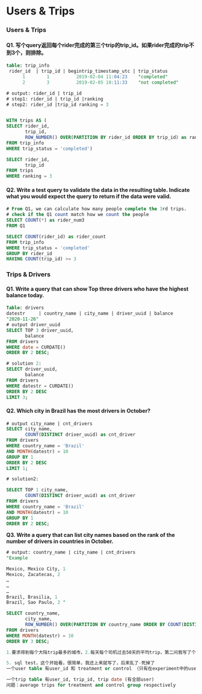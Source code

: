 # Users & Trips

### Users & Trips 

#### Q1. 写个query返回每个rider完成的第三个trip的trip\_id。如果rider完成的trip不到3个，则排除。

```sql
table: trip_info 
 rider_id  | trip_id | begintrip_timestamp_utc | trip_status
      1        1          2019-02-04 11:04:23    "completed"
      2        3          2019-02-05 10:11:33    "not completed"

# output: rider_id | trip_id
# step1: rider_id | trip_id |ranking
# step2: rider_id |trip_id ranking = 3 


WITH trips AS (
SELECT rider_id, 
	   trip_id, 
	   ROW_NUMBER() OVER(PARTITION BY rider_id ORDER BY trip_id) as ranking
FROM trip_info
WHERE trip_status = 'completed') 

SELECT rider_id, 
	   trip_id 
FROM trips 
WHERE ranking = 3 
```

#### Q2. Write a test query to validate the data in the resulting table. Indicate what you would expect the query to return if the data were valid.

```sql
# From Q1, we can calculate how many people complete the 3rd trips. 
# check if the Q1 count match how we count the people 
SELECT COUNT(*) as rider_num3
FROM Q1

SELECT COUNT(rider_id) as rider_count
FROM trip_info 
WHERE trip_status = 'completed'
GROUP BY rider_id 
HAVING COUNT(trip_id) >= 3 
```

### Trips & Drivers

#### Q1. Write a query that can show Top three drivers who have the highest balance today. 

```sql
Table: drivers 
datestr     | country_name | city_name | driver_uuid | balance 
"2020-11-26"
# output driver_uuid 
SELECT TOP 3 driver_uuid, 
       balance  
FROM drivers 
WHERE date = CURDATE()
ORDER BY 2 DESC;  

# solution 2: 
SELECT driver_uuid, 
       balance 
FROM drivers 
WHERE datestr = CURDATE()
ORDER BY 2 DESC 
LIMIT 3; 
```

####  Q2. Which city in Brazil has the most drivers in October? 

```sql
# output city_name | cnt_drivers
SELECT city_name, 
       COUNT(DISTINCT driver_uuid) as cnt_driver
FROM drivers 
WHERE country_name = 'Brazil'
AND MONTH(datestr) = 10
GROUP BY 1 
ORDER BY 2 DESC 
LIMIT 1; 

# solution2: 

SELECT TOP 1 city_name, 
       COUNT(DISTINCT driver_uuid) as cnt_driver
FROM drivers 
WHERE country_name = 'Brazil'
AND MONTH(datestr) = 10
GROUP BY 1 
ORDER BY 2 DESC; 
```

**Q3. Write a query that can list city names based on the rank of the number of drivers in countries in October.**

```sql
# output: country_name | city_name | cnt_drivers
"Example

Mexico, Mexico City, 1 
Mexico, Zacatecas, 2 
…
…
…
Brazil, Brasilia, 1 
Brazil, Sao Paulo, 2 "

SELECT country_name,
       city_name, 
       ROW_NUMBER() OVER(PARTITION BY country_name ORDER BY COUNT(DISTINCT driver_uuid) DESC) as ranking       
FROM drivers 
WHERE MONTH(datestr) = 10
ORDER BY 3 DESC; 
```

```sql
1.要求得到每个大陆trip最多的城市，2.每天每个司机过去50天的平均trip，第二问我写了个self join， 被追问了更好的方法，就说可能可以window function avg函数具体没有用过，然后面试官就说可以用preceding放在partition by里面
```

```sql
5. sql test，这个开始看，很简单，我还上来就写了，后来乱了-死掉了
一个user table 有user_id 和 treatment or control （只有在experiment中的user才会在这个table里

一个trip table 有user_id, trip_id, trip date (有全部user)
问题：average trips for treatment and control group respectively
```



